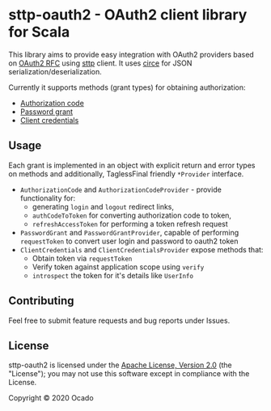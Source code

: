 # sttp-oauth2 - OAuth2 client library for Scala

This library aims to provide easy integration with OAuth2 providers based on [OAuth2 RFC](https://tools.ietf.org/html/rfc6749) using [sttp](https://github.com/softwaremill/sttp) client. It uses [circe](https://github.com/circe/circe) for JSON serialization/deserialization.

Currently it supports methods (grant types) for obtaining authorization:
 - [Authorization code](https://tools.ietf.org/html/rfc6749#section-4.1)
 - [Password grant](https://tools.ietf.org/html/rfc6749#section-4.3)
 - [Client credentials](https://tools.ietf.org/html/rfc6749#section-4.4)


## Usage

Each grant is implemented in an object with explicit return and error types on methods and additionally, TaglessFinal friendly `*Provider` interface.
- `AuthorizationCode` and `AuthorizationCodeProvider` - provide functionality for: 
  - generating `login` and `logout` redirect links,
  - `authCodeToToken` for converting authorization code to token,
  - `refreshAccessToken` for performing a token refresh request
- `PasswordGrant` and `PasswordGrantProvider`, capable of performing `requestToken` to convert user login and password to oauth2 token
- `ClientCredentials` and `ClientCredentialsProvider` expose methods that:
  - Obtain token via `requestToken`
  - Verify token against application scope using `verify`
  - `introspect` the token for it's details like `UserInfo`

## Contributing

Feel free to submit feature requests and bug reports under Issues.

## License

sttp-oauth2 is licensed under the [Apache License, Version 2.0](http://www.apache.org/licenses/LICENSE-2.0) (the "License"); you may not use this software except in compliance with the License.

Copyright © 2020 Ocado